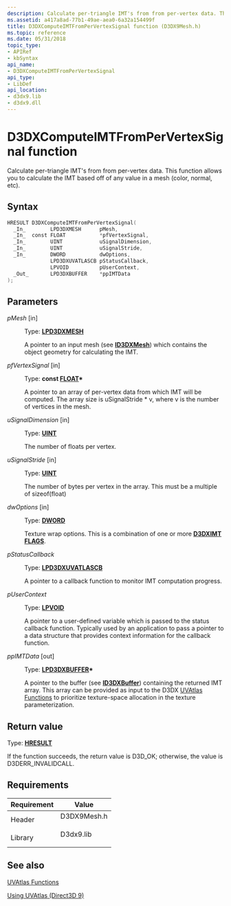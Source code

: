 ```yaml
---
description: Calculate per-triangle IMT's from from per-vertex data. This function allows you to calculate the IMT based off of any value in a mesh (color, normal, etc).
ms.assetid: a417a8ad-77b1-49ae-aea0-6a32a154499f
title: D3DXComputeIMTFromPerVertexSignal function (D3DX9Mesh.h)
ms.topic: reference
ms.date: 05/31/2018
topic_type: 
- APIRef
- kbSyntax
api_name: 
- D3DXComputeIMTFromPerVertexSignal
api_type: 
- LibDef
api_location: 
- d3dx9.lib
- d3dx9.dll
---
```


# D3DXComputeIMTFromPerVertexSignal function

Calculate per-triangle IMT's from from per-vertex data. This function allows you to calculate the IMT based off of any value in a mesh (color, normal, etc).

## Syntax


```C++
HRESULT D3DXComputeIMTFromPerVertexSignal(
  _In_        LPD3DXMESH      pMesh,
  _In_  const FLOAT           *pfVertexSignal,
  _In_        UINT            uSignalDimension,
  _In_        UINT            uSignalStride,
  _In_        DWORD           dwOptions,
              LPD3DXUVATLASCB pStatusCallback,
              LPVOID          pUserContext,
  _Out_       LPD3DXBUFFER    *ppIMTData
);
```



## Parameters

<dl> <dt>

*pMesh* \[in\]
</dt> <dd>

Type: **[**LPD3DXMESH**](id3dxmesh.md)**

A pointer to an input mesh (see [**ID3DXMesh**](id3dxmesh.md)) which contains the object geometry for calculating the IMT.

</dd> <dt>

*pfVertexSignal* \[in\]
</dt> <dd>

Type: **const [**FLOAT**](../winprog/windows-data-types.md)\***

A pointer to an array of per-vertex data from which IMT will be computed. The array size is uSignalStride \* v, where v is the number of vertices in the mesh.

</dd> <dt>

*uSignalDimension* \[in\]
</dt> <dd>

Type: **[**UINT**](../winprog/windows-data-types.md)**

The number of floats per vertex.

</dd> <dt>

*uSignalStride* \[in\]
</dt> <dd>

Type: **[**UINT**](../winprog/windows-data-types.md)**

The number of bytes per vertex in the array. This must be a multiple of sizeof(float)

</dd> <dt>

*dwOptions* \[in\]
</dt> <dd>

Type: **[**DWORD**](../winprog/windows-data-types.md)**

Texture wrap options. This is a combination of one or more [**D3DXIMT FLAGS**](./d3dximt-flags.md).

</dd> <dt>

*pStatusCallback* 
</dt> <dd>

Type: **[LPD3DXUVATLASCB](lpd3dxuvatlascb.md)**

A pointer to a callback function to monitor IMT computation progress.

</dd> <dt>

*pUserContext* 
</dt> <dd>

Type: **[**LPVOID**](../winprog/windows-data-types.md)**

A pointer to a user-defined variable which is passed to the status callback function. Typically used by an application to pass a pointer to a data structure that provides context information for the callback function.

</dd> <dt>

*ppIMTData* \[out\]
</dt> <dd>

Type: **[**LPD3DXBUFFER**](id3dxbuffer.md)\***

A pointer to the buffer (see [**ID3DXBuffer**](id3dxbuffer.md)) containing the returned IMT array. This array can be provided as input to the D3DX [UVAtlas Functions](dx9-graphics-reference-d3dx-functions-uvatlas.md) to prioritize texture-space allocation in the texture parameterization.

</dd> </dl>

## Return value

Type: **[**HRESULT**](https://msdn.microsoft.com/library/Bb401631(v=MSDN.10).aspx)**

If the function succeeds, the return value is D3D\_OK; otherwise, the value is D3DERR\_INVALIDCALL.

## Requirements



| Requirement | Value |
|--------------------|----------------------------------------------------------------------------------------|
| Header<br/>  | <dl> <dt>D3DX9Mesh.h</dt> </dl> |
| Library<br/> | <dl> <dt>D3dx9.lib</dt> </dl>   |



## See also

<dl> <dt>

[UVAtlas Functions](dx9-graphics-reference-d3dx-functions-uvatlas.md)
</dt> <dt>

[Using UVAtlas (Direct3D 9)](using-uvatlas.md)
</dt> </dl>

 

 
